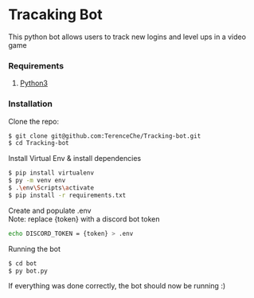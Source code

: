 # Tracaking Bot

This python bot allows users to track new logins and level ups in a video game

### Requirements

1. [Python3](https://www.python.org/downloads/)

### Installation

Clone the repo:

```bash
$ git clone git@github.com:TerenceChe/Tracking-bot.git
$ cd Tracking-bot
```

Install Virtual Env & install dependencies

```bash
$ pip install virtualenv
$ py -m venv env
$ .\env\Scripts\activate
$ pip install -r requirements.txt
```

Create and populate .env<br />
Note: replace {token} with a discord bot token

```bash
echo DISCORD_TOKEN = {token} > .env
```

Running the bot

```bash
$ cd bot
$ py bot.py
```

If everything was done correctly, the bot should now be running :)
